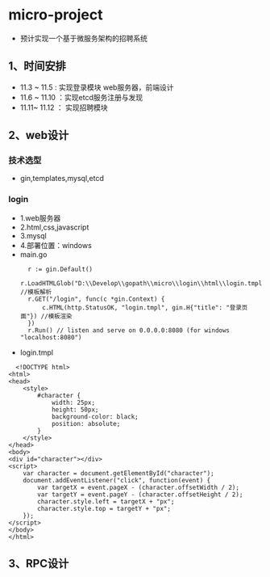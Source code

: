 # micro-project
* 预计实现一个基于微服务架构的招聘系统
## 1、时间安排
* 11.3 ~ 11.5 : 实现登录模块 web服务器，前端设计
* 11.6 ~ 11.10 ：实现etcd服务注册与发现
* 11.11~ 11.12 ： 实现招聘模块
## 2、web设计
### 技术选型
* gin,templates,mysql,etcd
### login
* 1.web服务器
* 2.html,css,javascript
* 3.mysql
* 4.部署位置：windows
* main.go
  ```
 	r := gin.Default()
	r.LoadHTMLGlob("D:\\Develop\\gopath\\micro\\login\\html\\login.tmpl") //模板解析
	r.GET("/login", func(c *gin.Context) {
		c.HTML(http.StatusOK, "login.tmpl", gin.H{"title": "登录页面"}) //模板渲染
	})
	r.Run() // listen and serve on 0.0.0.0:8080 (for windows "localhost:8080")
  ```
* login.tmpl

```
  <!DOCTYPE html>
<html>
<head>
    <style>
        #character {
            width: 25px;
            height: 50px;
            background-color: black;
            position: absolute;
        }
    </style>
</head>
<body>
<div id="character"></div>
<script>
    var character = document.getElementById("character");
    document.addEventListener("click", function(event) {
        var targetX = event.pageX - (character.offsetWidth / 2);
        var targetY = event.pageY - (character.offsetHeight / 2);
        character.style.left = targetX + "px";
        character.style.top = targetY + "px";
    });
</script>
</body>
</html>
```
  
## 3、RPC设计
